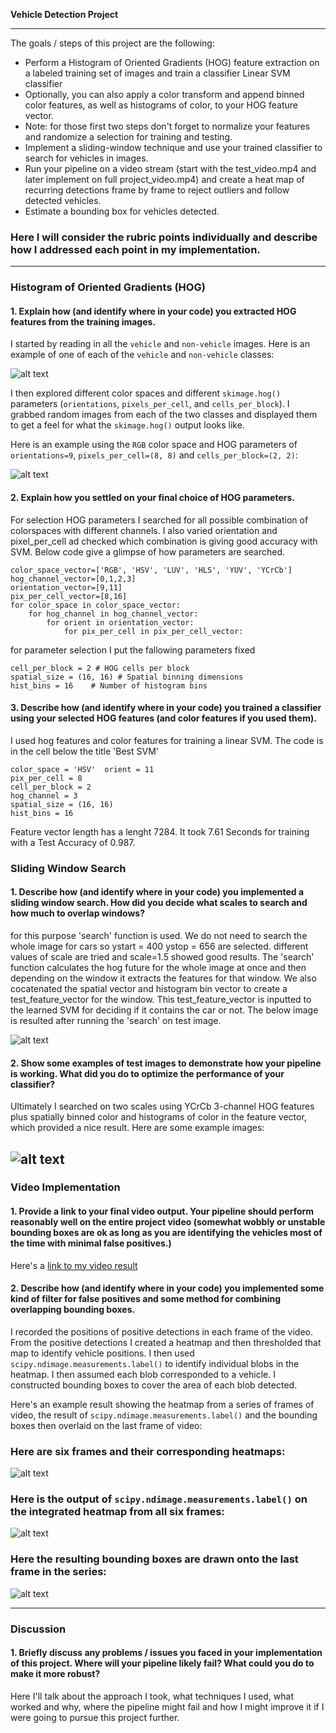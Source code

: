**Vehicle Detection Project**

---
The goals / steps of this project are the following:

* Perform a Histogram of Oriented Gradients (HOG) feature extraction on a labeled training set of images and train a classifier Linear SVM classifier
* Optionally, you can also apply a color transform and append binned color features, as well as histograms of color, to your HOG feature vector. 
* Note: for those first two steps don't forget to normalize your features and randomize a selection for training and testing.
* Implement a sliding-window technique and use your trained classifier to search for vehicles in images.
* Run your pipeline on a video stream (start with the test_video.mp4 and later implement on full project_video.mp4) and create a heat map of recurring detections frame by frame to reject outliers and follow detected vehicles.
* Estimate a bounding box for vehicles detected.

[//]: # (Image References)
[image1]: ./examples/CarVsNonCar.png
[image2]: ./examples/HogFeatures.png
[image3]: ./examples/find_cars.png
[image4]: ./examples/pipeline.png
[image5]: ./examples/heatmap.png
[image6]: ./examples/label.png
[image7]: ./examples/last.png
[video1]: ./project_video_output.mp4 

### Here I will consider the rubric points individually and describe how I addressed each point in my implementation.  

---

### Histogram of Oriented Gradients (HOG)

#### 1. Explain how (and identify where in your code) you extracted HOG features from the training images.


I started by reading in all the `vehicle` and `non-vehicle` images.  Here is an example of one of each of the `vehicle` and `non-vehicle` classes:

![alt text][image1]

I then explored different color spaces and different `skimage.hog()` parameters (`orientations`, `pixels_per_cell`, and `cells_per_block`).  I grabbed random images from each of the two classes and displayed them to get a feel for what the `skimage.hog()` output looks like.

Here is an example using the `RGB` color space and HOG parameters of `orientations=9`, `pixels_per_cell=(8, 8)` and `cells_per_block=(2, 2)`:


![alt text][image2]

#### 2. Explain how you settled on your final choice of HOG parameters.
For selection HOG parameters I searched for all possible combination of colorspaces with different channels. I also varied orientation and pixel_per_cell ad checked which combination is giving good accuracy with SVM. Below code give a glimpse of how parameters are searched. 
```
color_space_vector=['RGB', 'HSV', 'LUV', 'HLS', 'YUV', 'YCrCb']
hog_channel_vector=[0,1,2,3]
orientation_vector=[9,11]
pix_per_cell_vector=[8,16]
for color_space in color_space_vector:
    for hog_channel in hog_channel_vector:
        for orient in orientation_vector:
            for pix_per_cell in pix_per_cell_vector:
```
for parameter selection I put the fallowing parameters fixed
```
cell_per_block = 2 # HOG cells per block
spatial_size = (16, 16) # Spatial binning dimensions
hist_bins = 16    # Number of histogram bins
```
#### 3. Describe how (and identify where in your code) you trained a classifier using your selected HOG features (and color features if you used them).

I  used hog features and color features for training a linear SVM. The code is in the cell below the title 'Best SVM'  
```
color_space = 'HSV'  orient = 11  
pix_per_cell = 8 
cell_per_block = 2 
hog_channel = 3 
spatial_size = (16, 16) 
hist_bins = 16   

```

Feature vector length has a lenght 7284. It took 7.61 Seconds for training with a Test Accuracy of  0.987.
### Sliding Window Search

#### 1. Describe how (and identify where in your code) you implemented a sliding window search.  How did you decide what scales to search and how much to overlap windows?

for this purpose 'search' function is used. We do not need to search the whole image for cars so ystart = 400
ystop = 656 are selected. different values of scale are tried and scale=1.5 showed good results.  The 'search' function calculates the hog future for the whole image at once and then depending on the window it extracts the features for that window. We also cocatenated the spatial vector and histogram bin vector to create a test_feature_vector for the window. This test_feature_vector is inputted to the learned SVM for deciding if it contains the car or not.
The below image is resulted after running the 'search' on test image.

![alt text][image3]

#### 2. Show some examples of test images to demonstrate how your pipeline is working.  What did you do to optimize the performance of your classifier? 

Ultimately I searched on two scales using YCrCb 3-channel HOG features plus spatially binned color and histograms of color in the feature vector, which provided a nice result.  Here are some example images:

![alt text][image4]
---

### Video Implementation

#### 1. Provide a link to your final video output.  Your pipeline should perform reasonably well on the entire project video (somewhat wobbly or unstable bounding boxes are ok as long as you are identifying the vehicles most of the time with minimal false positives.)
Here's a [link to my video result](./project_video.mp4)


#### 2. Describe how (and identify where in your code) you implemented some kind of filter for false positives and some method for combining overlapping bounding boxes.

I recorded the positions of positive detections in each frame of the video.  From the positive detections I created a heatmap and then thresholded that map to identify vehicle positions.  I then used `scipy.ndimage.measurements.label()` to identify individual blobs in the heatmap.  I then assumed each blob corresponded to a vehicle.  I constructed bounding boxes to cover the area of each blob detected.  

Here's an example result showing the heatmap from a series of frames of video, the result of `scipy.ndimage.measurements.label()` and the bounding boxes then overlaid on the last frame of video:

### Here are six frames and their corresponding heatmaps:

![alt text][image5]

### Here is the output of `scipy.ndimage.measurements.label()` on the integrated heatmap from all six frames:
![alt text][image6]

### Here the resulting bounding boxes are drawn onto the last frame in the series:
![alt text][image7]



---

### Discussion

#### 1. Briefly discuss any problems / issues you faced in your implementation of this project.  Where will your pipeline likely fail?  What could you do to make it more robust?

Here I'll talk about the approach I took, what techniques I used, what worked and why, where the pipeline might fail and how I might improve it if I were going to pursue this project further.  

